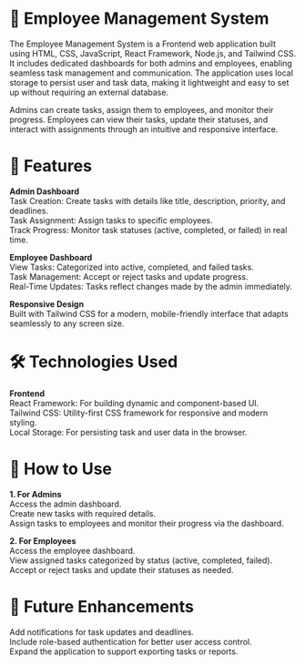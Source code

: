# 🏢 Employee Management System
The Employee Management System is a Frontend web application built using HTML, CSS, JavaScript, React Framework, Node.js, and Tailwind CSS. It includes dedicated dashboards for both admins and employees, enabling seamless task management and communication. The application uses local storage to persist user and task data, making it lightweight and easy to set up without requiring an external database.<br>

Admins can create tasks, assign them to employees, and monitor their progress. Employees can view their tasks, update their statuses, and interact with assignments through an intuitive and responsive interface.<br>


# 🌟 Features
<B>Admin Dashboard</B><br>
Task Creation: Create tasks with details like title, description, priority, and deadlines.<br>
Task Assignment: Assign tasks to specific employees.<br>
Track Progress: Monitor task statuses (active, completed, or failed) in real time.<br>

<B>Employee Dashboard</B><br>
View Tasks: Categorized into active, completed, and failed tasks.<br>
Task Management: Accept or reject tasks and update progress.<br>
Real-Time Updates: Tasks reflect changes made by the admin immediately.<br>

<B>Responsive Design</B><br>
Built with Tailwind CSS for a modern, mobile-friendly interface that adapts seamlessly to any screen size.<br>


# 🛠️ Technologies Used
<B>Frontend</B> <br>
React Framework: For building dynamic and component-based UI.<br>
Tailwind CSS: Utility-first CSS framework for responsive and modern styling.<br>
Local Storage: For persisting task and user data in the browser.<br>


# 📖 How to Use
<B>1. For Admins</B><br>
Access the admin dashboard.<br>
Create new tasks with required details.<br>
Assign tasks to employees and monitor their progress via the dashboard.<br>

<B>2. For Employees</B><br>
Access the employee dashboard.<br>
View assigned tasks categorized by status (active, completed, failed).<br>
Accept or reject tasks and update their statuses as needed.<br>


# 🙌 Future Enhancements

Add notifications for task updates and deadlines.<br>
Include role-based authentication for better user access control.<br>
Expand the application to support exporting tasks or reports.<br>

